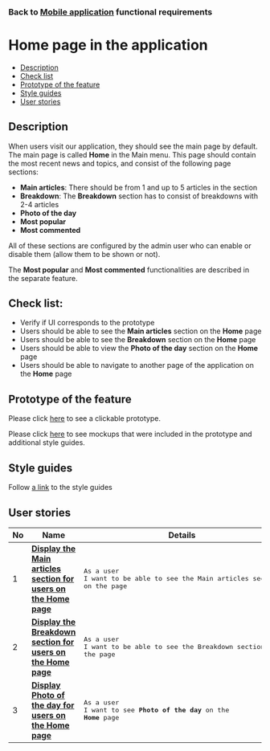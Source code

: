 ### Back to [Mobile application](/sports_hub_portal/mobile_application_features/mobile_application_features_list/) functional requirements

# Home page in the application

- [Description](#description)
- [Check list](#check-list)
- [Prototype of the feature](#prototype-of-the-feature)
- [Style guides](#style-guides)
- [User stories](#user-stories)

## Description

When users visit our application, they should see the main page by default. The main page is called <b>Home</b> in the Main menu. This page should contain the most recent news and topics, and consist of the following page sections:
  - <b>Main articles</b>: There should be from 1 and up to 5 articles in the section
  - <b>Breakdown</b>: The <b>Breakdown</b> section has to consist of breakdowns with 2-4 articles
  - <b>Photo of the day</b>
  - <b>Most popular</b>
  - <b>Most commented</b>

All of these sections are configured by the admin user who can enable or disable them (allow them to be shown or not).

The <b>Most popular</b> and <b>Most commented</b> functionalities are described in the separate feature.

## Check list:

  - Verify if UI corresponds to the prototype
  - Users should be able to see the <b>Main articles</b> section on the <b>Home</b> page
  - Users should be able to see the <b>Breakdown</b> section on the <b>Home</b> page
  - Users should be able to view the <b>Photo of the day</b> section on the <b>Home</b> page
  - Users should be able to navigate to another page of the application on the <b>Home</b> page

## Prototype of the feature

Please click [here](https://www.figma.com/proto/JVDTph8VY9Ye7kz8BTDxhJ/1-Sports-Hub-General-Prototype?page-id=0%3A5852&node-id=0%3A7481&viewport=-1637%2C-969%2C0.37520089745521545&scaling=scale-down) to see a clickable prototype.

Please click [here](https://www.figma.com/file/egXgh8BYD7Xaa0JeMNhv9R/Manage-advertisements?node-id=0%3A1075) to see mockups that were included in the prototype and additional style guides.

## Style guides

Follow [a link](https://www.figma.com/proto/0zkkf5WC77OSpvyD6YXpFE/Style-guides?page-id=0%3A1&node-id=19%3A5368&viewport=266%2C48%2C0.54&scaling=min-zoom&starting-point-node-id=19%3A5368) to the style guides

## User stories

No           |      Name     |   Details
------------ | ------------- | -------------
1 |[**Display the Main articles section for users on the Home page**](/sports_hub_portal/mobile_application_features/home_page/user_stories/display_main_articles_for_user)|<pre>As a user<br>I want to be able to see the Main articles section on the page</pre>
2 |[**Display the Breakdown section for users on the Home page**](/sports_hub_portal/mobile_application_features/home_page/user_stories/display_breakdown_for_user)|<pre>As a user</br>I want to be able to see the Breakdown section on the page</pre>
3 |[**Display Photo of the day for users on the Home page**](/sports_hub_portal/mobile_application_features/home_page/user_stories/display_photo_of_the_day_for_user)|<pre>As a user<br>I want to see <b>Photo of the day</b> on the <b>Home</b> page</pre>

